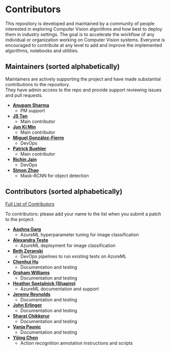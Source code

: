Contributors
============================
This repository is developed and maintained by a community of people interested in exploring Computer Vision algorithms and how best to deploy them in industry settings. The goal is to accelerate the workflow of any individual or organization working on Computer Vision systems. Everyone is encouraged to contribute at any level to add and improve the implemented algorithms, notebooks and utilities.

Maintainers (sorted alphabetically)
---------------------------------------
Maintainers are actively supporting the project and have made substantial contributions to the repository.<br>
They have admin access to the repo and provide support reviewing issues and pull requests.

* **[Anupam Sharma](https://github.com/AnupamMicrosoft)**
   * PM support
* **[JS Tan](https://github.com/jiata)**
   * Main contributor
* **[Jun Ki Min](https://github.com/loomlike)**
   * Main contributor
* **[Miguel González-Fierro](https://github.com/miguelgfierro)**
   * DevOps
* **[Patrick Buehler](https://github.com/PatrickBue)**
   * Main contributor
* **[Richin Jain](https://github.com/jainr)**
   * DevOps
* **[Simon Zhao](https://github.com/simonzhaoms)**
   * Mask-RCNN for object detection



Contributors  (sorted alphabetically)
-------------------------------------
[Full List of Contributors](https://github.com/Microsoft/ComputerVision/graphs/contributors)

To contributors: please add your name to the list when you submit a patch to the project.

* **[Aashna Garg](https://github.com/aashnamsft)**
   * AzureML hyperparameter tuning for image classification
* **[Alexandra Teste](https://github.com/ateste)**
   * AzureML deployment for image classification
* **[Beth Zeranski](https://github.com/bethz)**
   * DevOps pipelines to run existing tests on AzureML
* **[Chenhui Hu](github-link)**
   * Documentation and testing
* **[Graham Williams](https://github.com/gramhagen)**
   * Documentation and testing
* **[Heather Spetalnick (Shapiro)](https://github.com/heatherbshapiro)**
   * AzureML documentation and support
* **[Jeremy Reynolds](https://github.com/jreynolds01)**
   * Documentation and testing
* **[John Erlinger](https://github.com/ehrlinger)**
   * Documentation and testing
* **[Sharat Chikkerur](https://github.com/sharatsc)**
   * Documentation and testing
* **[Vanja Paunic](https://github.com/vapaunic)**
   * Documentation and testing
* **[Yijing Chen](https://github.com/yijingchen)**
   * Action recognition annotation instructions and scripts

